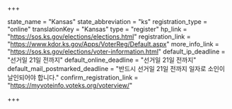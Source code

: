 +++

state_name = "Kansas"
state_abbreviation = "ks"
registration_type = "online"
translationKey = "Kansas"
type = "register"
hp_link = "https://sos.ks.gov/elections/elections.html"
registration_link = "https://www.kdor.ks.gov/Apps/VoterReg/Default.aspx"
more_info_link = "https://sos.ks.gov/elections/voter-information.html"
default_ip_deadline = "선거일 21일 전까지"
default_online_deadline = "선거일 21일 전까지"
default_mail_postmarked_deadline = "반드시 선거일 21일 전까지 일자로 소인이 날인되어야 합니다."
confirm_registration_link = "https://myvoteinfo.voteks.org/voterview/"

+++